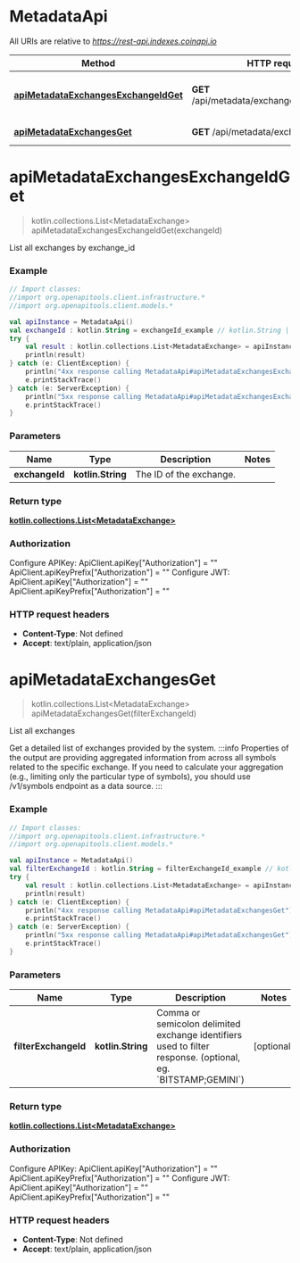 # MetadataApi

All URIs are relative to *https://rest-api.indexes.coinapi.io*

| Method | HTTP request | Description |
| ------------- | ------------- | ------------- |
| [**apiMetadataExchangesExchangeIdGet**](MetadataApi.md#apiMetadataExchangesExchangeIdGet) | **GET** /api/metadata/exchanges/{exchange_id} | List all exchanges by exchange_id |
| [**apiMetadataExchangesGet**](MetadataApi.md#apiMetadataExchangesGet) | **GET** /api/metadata/exchanges | List all exchanges |


<a id="apiMetadataExchangesExchangeIdGet"></a>
# **apiMetadataExchangesExchangeIdGet**
> kotlin.collections.List&lt;MetadataExchange&gt; apiMetadataExchangesExchangeIdGet(exchangeId)

List all exchanges by exchange_id

### Example
```kotlin
// Import classes:
//import org.openapitools.client.infrastructure.*
//import org.openapitools.client.models.*

val apiInstance = MetadataApi()
val exchangeId : kotlin.String = exchangeId_example // kotlin.String | The ID of the exchange.
try {
    val result : kotlin.collections.List<MetadataExchange> = apiInstance.apiMetadataExchangesExchangeIdGet(exchangeId)
    println(result)
} catch (e: ClientException) {
    println("4xx response calling MetadataApi#apiMetadataExchangesExchangeIdGet")
    e.printStackTrace()
} catch (e: ServerException) {
    println("5xx response calling MetadataApi#apiMetadataExchangesExchangeIdGet")
    e.printStackTrace()
}
```

### Parameters
| Name | Type | Description  | Notes |
| ------------- | ------------- | ------------- | ------------- |
| **exchangeId** | **kotlin.String**| The ID of the exchange. | |

### Return type

[**kotlin.collections.List&lt;MetadataExchange&gt;**](MetadataExchange.md)

### Authorization


Configure APIKey:
    ApiClient.apiKey["Authorization"] = ""
    ApiClient.apiKeyPrefix["Authorization"] = ""
Configure JWT:
    ApiClient.apiKey["Authorization"] = ""
    ApiClient.apiKeyPrefix["Authorization"] = ""

### HTTP request headers

 - **Content-Type**: Not defined
 - **Accept**: text/plain, application/json

<a id="apiMetadataExchangesGet"></a>
# **apiMetadataExchangesGet**
> kotlin.collections.List&lt;MetadataExchange&gt; apiMetadataExchangesGet(filterExchangeId)

List all exchanges

Get a detailed list of exchanges provided by the system.              :::info Properties of the output are providing aggregated information from across all symbols related to the specific exchange. If you need to calculate your aggregation (e.g., limiting only the particular type of symbols), you should use /v1/symbols endpoint as a data source. :::

### Example
```kotlin
// Import classes:
//import org.openapitools.client.infrastructure.*
//import org.openapitools.client.models.*

val apiInstance = MetadataApi()
val filterExchangeId : kotlin.String = filterExchangeId_example // kotlin.String | Comma or semicolon delimited exchange identifiers used to filter response. (optional, eg. `BITSTAMP;GEMINI`)
try {
    val result : kotlin.collections.List<MetadataExchange> = apiInstance.apiMetadataExchangesGet(filterExchangeId)
    println(result)
} catch (e: ClientException) {
    println("4xx response calling MetadataApi#apiMetadataExchangesGet")
    e.printStackTrace()
} catch (e: ServerException) {
    println("5xx response calling MetadataApi#apiMetadataExchangesGet")
    e.printStackTrace()
}
```

### Parameters
| Name | Type | Description  | Notes |
| ------------- | ------------- | ------------- | ------------- |
| **filterExchangeId** | **kotlin.String**| Comma or semicolon delimited exchange identifiers used to filter response. (optional, eg. &#x60;BITSTAMP;GEMINI&#x60;) | [optional] |

### Return type

[**kotlin.collections.List&lt;MetadataExchange&gt;**](MetadataExchange.md)

### Authorization


Configure APIKey:
    ApiClient.apiKey["Authorization"] = ""
    ApiClient.apiKeyPrefix["Authorization"] = ""
Configure JWT:
    ApiClient.apiKey["Authorization"] = ""
    ApiClient.apiKeyPrefix["Authorization"] = ""

### HTTP request headers

 - **Content-Type**: Not defined
 - **Accept**: text/plain, application/json


